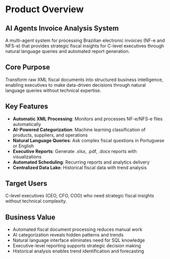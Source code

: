 # Product Overview

## AI Agents Invoice Analysis System

A multi-agent system for processing Brazilian electronic invoices (NF-e and NFS-e) that provides strategic fiscal insights for C-level executives through natural language queries and automated report generation.

## Core Purpose

Transform raw XML fiscal documents into structured business intelligence, enabling executives to make data-driven decisions through natural language queries without technical expertise.

## Key Features

- **Automatic XML Processing**: Monitors and processes NF-e/NFS-e files automatically
- **AI-Powered Categorization**: Machine learning classification of products, suppliers, and operations
- **Natural Language Queries**: Ask complex fiscal questions in Portuguese or English
- **Executive Reports**: Generate .xlsx, .pdf, .docx reports with visualizations
- **Automated Scheduling**: Recurring reports and analytics delivery
- **Centralized Data Lake**: Historical fiscal data with trend analysis

## Target Users

C-level executives (CEO, CFO, COO) who need strategic fiscal insights without technical complexity.

## Business Value

- Automated fiscal document processing reduces manual work
- AI categorization reveals hidden patterns and trends
- Natural language interface eliminates need for SQL knowledge
- Executive-level reporting supports strategic decision making
- Historical analysis enables trend identification and forecasting
